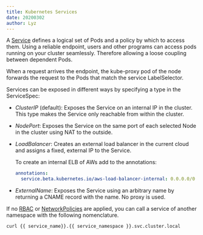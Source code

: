 ```yaml
---
title: Kubernetes Services
date: 20200302
author: Lyz
---
```


A [Service](https://kubernetes.io/docs/concepts/services-networking/service/)
defines a logical set of Pods and a policy by which to access them.  Using
a reliable endpoint, users and other programs can access pods running on your
cluster seamlessly. Therefore allowing a loose coupling between dependent Pods.

When a request arrives the endpoint, the kube-proxy pod of the node forwards the
request to the Pods that match the service LabelSelector.

Services can be exposed in different ways by specifying a type in the
ServiceSpec:

* *ClusterIP* (default): Exposes the Service on an internal IP in the cluster.
  This type makes the Service only reachable from within the cluster.

* *NodePort*: Exposes the Service on the same port of each selected Node in the
  cluster using NAT to the outside.

* *LoadBalancer*: Creates an external load balancer in the current cloud
  and assigns a fixed, external IP to the Service.

    To create an internal ELB of AWs add to the annotations:
    ```yaml
    annotations:
      service.beta.kubernetes.io/aws-load-balancer-internal: 0.0.0.0/0
    ```

* *ExternalName*: Exposes the Service using an arbitrary name by returning
  a CNAME record with the name. No proxy is used.

If no [RBAC](#rbac) or [NetworkPolicies](kubernetes_networking.md) are applied,
you can call a service of another namespace with the following nomenclature.

```bash
curl {{ service_name}}.{{ service_namespace }}.svc.cluster.local
```
